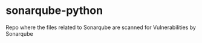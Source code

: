 # sonarqube-python
Repo where the files related to Sonarqube are scanned for Vulnerabilities by Sonarqube
